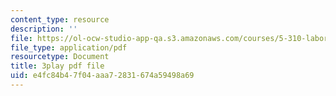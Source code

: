 ```yaml
---
content_type: resource
description: ''
file: https://ol-ocw-studio-app-qa.s3.amazonaws.com/courses/5-310-laboratory-chemistry-fall-2019/e4fc84b47f04aaa72831674a59498a69_l1hMkDTg2lg.pdf
file_type: application/pdf
resourcetype: Document
title: 3play pdf file
uid: e4fc84b4-7f04-aaa7-2831-674a59498a69
---
```

